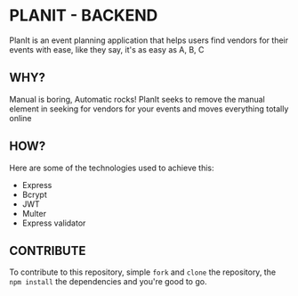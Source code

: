 # PLANIT - BACKEND
PlanIt is an event planning application that helps users find vendors for their events with ease, like they say, it's as easy as A, B, C

## WHY?
Manual is boring, Automatic rocks! PlanIt seeks to remove the manual element in seeking for vendors for your events and moves everything totally online

## HOW?
Here are some of the technologies used to achieve this: 
- Express
- Bcrypt
- JWT
- Multer
- Express validator

## CONTRIBUTE
To contribute to this repository, simple `fork` and `clone` the repository, the `npm install` the dependencies and you're good to go.